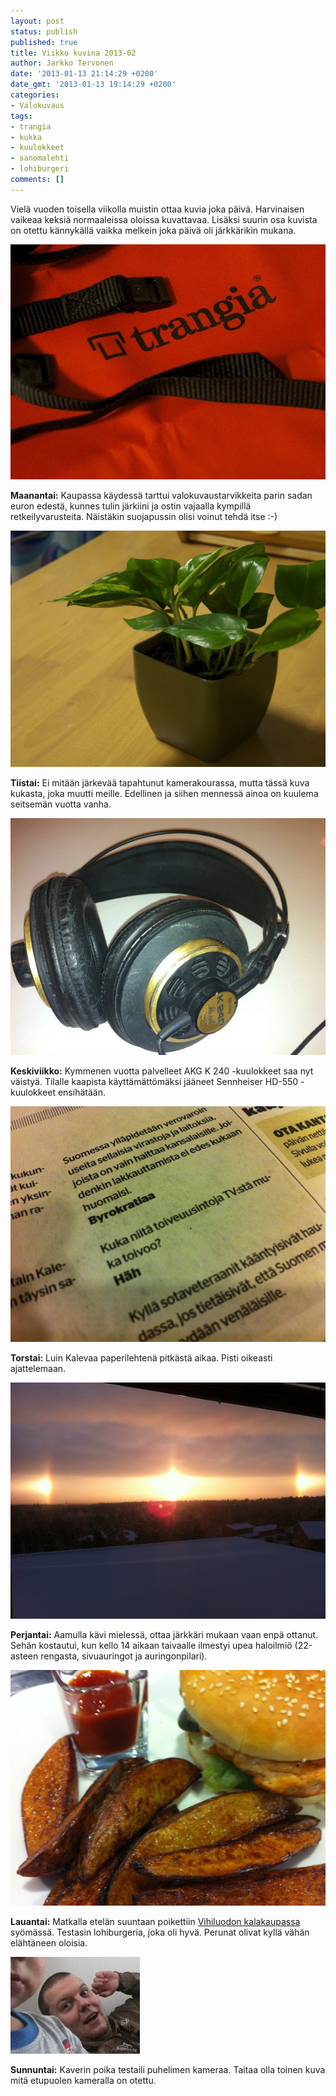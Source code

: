 ```yaml
---
layout: post
status: publish
published: true
title: Viikko kuvina 2013-02
author: Jarkko Tervonen
date: '2013-01-13 21:14:29 +0200'
date_gmt: '2013-01-13 19:14:29 +0200'
categories:
- Valokuvaus
tags:
- trangia
- kukka
- kuulokkeet
- sanomalehti
- lohiburgeri
comments: []
---
```

Vielä vuoden toisella viikolla muistin ottaa kuvia joka päivä. Harvinaisen vaikeaa keksiä normaaleissa oloissa kuvattavaa. Lisäksi suurin osa kuvista on otettu kännykällä vaikka melkein joka päivä oli järkkärikin mukana.

<amp-img alt="Viikko kuvina 2013-02 - Maanantai" src="/assets/img/posts/2013-02-ma.jpg" layout="responsive" width="4" height="3">
  <noscript><img alt="Viikko kuvina 2013-02 - Maanantai" src="/assets/img/posts/2013-02-ma.jpg" /></noscript>
</amp-img>

__Maanantai:__ Kaupassa käydessä tarttui valokuvaustarvikkeita parin sadan euron edestä, kunnes tulin järkiini ja ostin vajaalla kympillä retkeilyvarusteita. Näistäkin suojapussin olisi voinut tehdä itse :-)

<amp-img alt="Viikko kuvina 2013-02 - Tiistai" src="/assets/img/posts/2013-02-ti.jpg" layout="responsive" width="4" height="3">
  <noscript><img alt="Viikko kuvina 2013-02 - Tiistai" src="/assets/img/posts/2013-02-ti.jpg" /></noscript>
</amp-img>

__Tiistai:__ Ei mitään järkevää tapahtunut kamerakourassa, mutta tässä kuva kukasta, joka muutti meille. Edellinen ja siihen mennessä ainoa on kuulema seitsemän vuotta vanha.

<amp-img alt="Viikko kuvina 2013-02 - Keskiviikko" src="/assets/img/posts/2013-02-ke.jpg" layout="responsive" width="4" height="3">
  <noscript><img alt="Viikko kuvina 2013-02 - Keskiviikko" src="/assets/img/posts/2013-02-ke.jpg" /></noscript>
</amp-img>

__Keskiviikko:__ Kymmenen vuotta palvelleet AKG K 240 -kuulokkeet saa nyt väistyä. Tilalle kaapista käyttämättömäksi jääneet Sennheiser HD-550 -kuulokkeet ensihätään.

<amp-img alt="Viikko kuvina 2013-02 - Torstai" src="/assets/img/posts/2013-02-to.jpg" layout="responsive" width="4" height="3">
  <noscript><img alt="Viikko kuvina 2013-02 - Torstai" src="/assets/img/posts/2013-02-to.jpg" /></noscript>
</amp-img>

__Torstai:__ Luin Kalevaa paperilehtenä pitkästä aikaa. Pisti oikeasti ajattelemaan.

<amp-img alt="Viikko kuvina 2013-02 - Perjantai" src="/assets/img/posts/2013-02-pe.jpg" layout="responsive" width="4" height="3">
  <noscript><img alt="Viikko kuvina 2013-02 - Perjantai" src="/assets/img/posts/2013-02-pe.jpg" /></noscript>
</amp-img>

__Perjantai:__ Aamulla kävi mielessä, ottaa järkkäri mukaan vaan enpä ottanut. Sehän kostautui, kun kello 14 aikaan taivaalle ilmestyi upea haloilmiö (22-asteen rengasta, sivuauringot ja auringonpilari).

<amp-img alt="Viikko kuvina 2013-02 - Lauantai" src="/assets/img/posts/2013-02-la.jpg" layout="responsive" width="4" height="3">
  <noscript><img alt="Viikko kuvina 2013-02 - Lauantai" src="/assets/img/posts/2013-02-la.jpg" /></noscript>
</amp-img>

__Lauantai:__ Matkalla etelän suuntaan poikettiin [Vihiluodon kalakaupassa](http://www.vihiluodonkala.fi/) syömässä. Testasin lohiburgeria, joka oli hyvä. Perunat olivat kyllä vähän elähtäneen oloisia.

<amp-img alt="Viikko kuvina 2013-02 - Sunnuntai" src="/assets/img/posts/2013-02-su.jpg" layout="responsive" width="4" height="3">
  <noscript><img alt="Viikko kuvina 2013-02 - Sunnuntai" src="/assets/img/posts/2013-02-su.jpg" /></noscript>
</amp-img>

__Sunnuntai:__ Kaverin poika testaili puhelimen kameraa. Taitaa olla toinen kuva mitä etupuolen kameralla on otettu.
